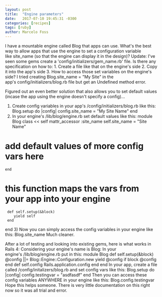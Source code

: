 ```yaml
---
layout: post
title:  "Engine parameters"
date:   2017-07-10 19:45:31 -0300
categories: [recipes]
tags: [ruby]
author: Marcelo Foss
---
```

I have a mountable engine called Blog that apps can use.
What's the best way to allow apps that use the engine to set a configuration variable like site_name (so that the engine can display it in the design)?
Update:
I've seen some gems create a 'config/initializers/gem_name.rb' file. Is there any specification on how to:
	1. Create a file like that on the engine's side
	2. Copy it into the app's side
	3. How to access those set variables on the engine's side?
I tried creating Blog.site_name = "My Site" in the app's config/initializers/blog.rb file but get an Undefined method error.


Figured out an even better solution that also allows you to set default values (incase the app using the engine doesn't specify a config)...
1) Create config variables in your app's /config/initializers/blog.rb like this:
Blog.setup do |config|
    config.site_name = "My Site Name"
end
2) In your engine's /lib/blog/engine.rb set default values like this:
module Blog
class << self
        mattr_accessor :site_name
        self.site_name = "Site Name"
# add default values of more config vars here
    end
# this function maps the vars from your app into your engine
     def self.setup(&block)
        yield self
     end
end
3) Now you can simply access the config variables in your engine like this:
Blog.site_name
Much cleaner.


After a lot of testing and looking into existing gems, here is what works in Rails 4:
Considering your engine's name is Blog:
In your engine's /lib/blog/engine.rb put in this:
module Blog
def self.setup(&block)
        @config ||= Blog::Engine::Configuration.new
yield @config if block
@config
    end
def self.config
        Rails.application.config
    end
end
In your app, create a file called /config/initalizers/blog.rb and set config vars like this:
Blog.setup do |config|
    config.testingvar = "asdfasdf"
end
Then you can access these config variables ANYWHERE in your engine like this:
Blog.config.testingvar
Hope this helps someone. There is very little documentation on this right now so it was all trial and error.
